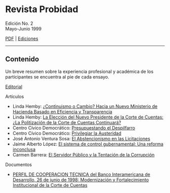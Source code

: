 # Revista Probidad

Edición No. 2  
Mayo-Junio 1999

[PDF](revista_probidad_02_199905.pdf) | [Ediciones](../index.md)

----

## Contenido

Un breve resumen sobre la experiencia profesional y académica de los
participantes se encuentra al pie de cada ensayo.

[Editorial](editorial.md)

Artículos

- Linda Hemby: [¿Continuismo o Cambio?  Hacia un Nuevo Ministerio de Hacienda Basado en Eficiencia y Transparencia](continuismo_cambio.md)
- Linda Hemby: [La Elección del Nuevo Presidente de la Corte de Cuentas: ¿La Politización de la Corte de Cuentas Continuará?](eleccion_presidente_cdec.md)
- Centro Cívico Democrático: [Presupuestando el Despilfarro](presupuesto_despilfarro.md)
- Centro Cívico Democrático: [Privilegiar la Austeridad](privilegiar_austeridad.md)
- José Antonio Ventura Sosa: [El Abstencionismo en las Licitaciones](abstencionismo_licitaciones.md)
- Jaime Alberto López: [El sistema de control gubernamental: Una reforma inconclusa](control_reforma_inconclusa.md)
- Carmen Barrera: [El Servidor Público y la Tentación de la Corrupción](servidor_publico_tentacion_corrupcion.md)

Documentos

- [PERFIL DE COOPERACION TECNICA del Banco Interamericana de Desarrollo, 26 de junio de 1998: Modernización y Fortalecimiento Institucional de la Corte de Cuentas](perfil_cooperacion_corte_cuentas.md)
